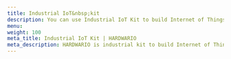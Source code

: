 ```yaml
---
title: Industrial IoT&nbsp;kit
description: You can use Industrial IoT Kit to build Internet of Things projects effortlessly. The core use-cases are Industry 4.0 pilots, active STEM education, as well as smart home DIY projects.
menu:
weight: 100
meta_title: Industrial IoT Kit | HARDWARIO
meta_description: HARDWARIO is industrial kit to build Internet of Things projects effortlessly. The core use-cases are Industry 4.0 pilots, active STEM education, as well as smart home DIY projects. Devices can run on primary cell batteries for years.
---
```


